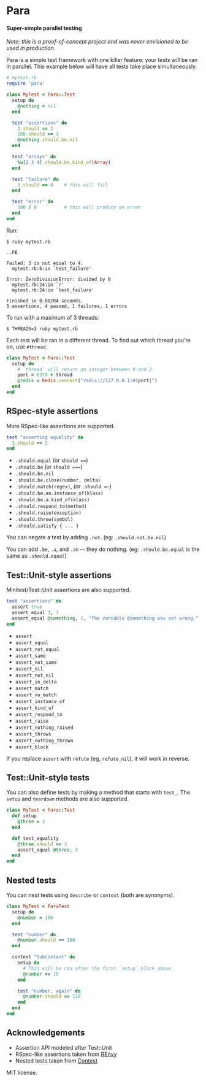 # Para
#### Super-simple parallel testing

*Note: this is a proof-of-concept project and was never envisioned to be used in production.*

Para is a simple test framework with one killer feature: your tests will be 
ran in parallel. This example below will have all tests take place 
simultaneously.

``` ruby
# mytest.rb
require 'para'

class MyTest < Para::Test
  setup do
    @nothing = nil
  end

  test "assertions" do
    3.should == 3
    100.should >= 3
    @nothing.should.be.nil
  end

  test "arrays" do
    %w[2 3 4].should.be.kind_of(Array)
  end

  test "failure" do
    3.should == 4    # this will fail
  end

  test "error" do
    100 / 0          # this will produce an error
  end
end
```

Run:

    $ ruby mytest.rb

    ..FE

    Failed: 3 is not equal to 4.
      mytest.rb:6:in `test_failure'

    Error: ZeroDivisionError: divided by 0
      mytest.rb:24:in `/'
      mytest.rb:24:in `test_failure'

    Finished in 0.00204 seconds.
    5 assertions, 4 passed, 1 failures, 1 errors

To run with a maximum of 3 threads:

    $ THREADS=3 ruby mytest.rb

Each test will be ran in a different thread. To find out which thread you're 
on, use `#thread`.

``` ruby
class MyTest < Para::Test
  setup do
    # `thread` will return an integer between 0 and 2.
    port = 6379 + thread
    @redis = Redis.connect("redis://127.0.0.1:#{port}")
  end
end
```

## RSpec-style assertions

More RSpec-like assertions are supported.

``` ruby
test "asserting equality" do
  3.should == 3
end
```

 * `.should.equal` (or `should ==`)
 * `.should.be` (or `should ===`)
 * `.should.be.nil`
 * `.should.be.close(number, delta)`
 * `.should.match(regex)`, (or `.should =~`)
 * `.should.be.an.instance_of(klass)`
 * `.should.be.a.kind_of(klass)`
 * `.should.respond_to(method)`
 * `.should.raise(exception)`
 * `.should.throw(symbol)`
 * `.should.satisfy { ... }`

You can negate a test by adding `.not`. (eg: `.should.not.be.nil`)

You can add `.be`, `.a`, and `.an` -- they do nothing. (eg: `.should.be.equal` is the same as `.should.equal`)

## Test::Unit-style assertions

Minitest/Test::Unit assertions are also supported.

``` ruby
test "assertions" do
  assert true
  assert_equal 3, 3
  assert_equal @something, 3, "The variable @something was set wrong."
end
```

* `assert`
* `assert_equal`
* `assert_not_equal`
* `assert_same`
* `assert_not_same`
* `assert_nil`
* `assert_not_nil`
* `assert_in_delta`
* `assert_match`
* `assert_no_match`
* `assert_instance_of`
* `assert_kind_of`
* `assert_respond_to`
* `assert_raise`
* `assert_nothing_raised`
* `assert_throws`
* `assert_nothing_thrown`
* `assert_block`

If you replace `assert` with `refute` (eg, `refute_nil`), it will work in 
reverse.

## Test::Unit-style tests

You can also define tests by making a method that starts with `test_`.
The `setup` and `teardown` methods are also supported.

``` ruby
class MyTest < Para::Test
  def setup
    @three = 3
  end

  def test_equality
    @three.should == 3
    assert_equal @three, 3
  end
end
```

## Nested tests

You can nest tests using `describe` or `context` (both are synonyms).

``` ruby
class MyTest < ParaTest
  setup do
    @number = 100
  end

  test "number" do
    @number.should == 100
  end

  context "Subcontext" do
    setup do
      # This will be ran after the first `setup` block above.
      @number += 10
    end

    test "number, again" do
      @number.should == 110
    end
  end
end
```

## Acknowledgements

* Assertion API modeled after Test::Unit
* RSpec-like assertions taken from [REnvy](http://github.com/rstacruz/renvy)
* Nested tests taken from [Contest](http://github.com/citrusbyte/contest)

MIT license.
